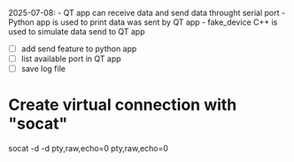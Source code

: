 2025-07-08: 
    - QT app can receive data and send data throught serial port
    - Python app is used to print data was sent by QT app
    - fake_device C++ is used to simulate data send to QT app

- [ ] add send feature to python app
- [ ] list available port in QT app
- [ ] save log file

# Create virtual connection with "socat"
socat -d -d pty,raw,echo=0 pty,raw,echo=0
